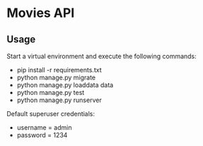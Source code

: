 # Movies API
## Usage
Start a virtual environment and execute the following commands:

- pip install -r requirements.txt
- python manage.py migrate
- python manage.py loaddata data
- python manage.py test
- python manage.py runserver

Default superuser credentials:
- username = admin
- password = 1234
